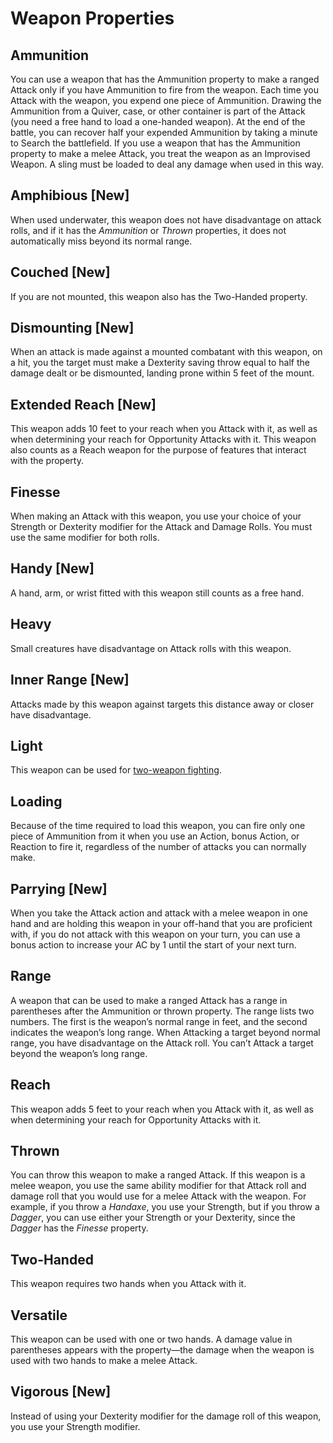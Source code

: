 # Weapon Properties

## Ammunition

You can use a weapon that has the Ammunition property to make a ranged Attack only if you have Ammunition to fire from the weapon. Each time you Attack with the weapon, you expend one piece of Ammunition. Drawing the Ammunition from a Quiver, case, or other container is part of the Attack (you need a free hand to load a one-handed weapon). At the end of the battle, you can recover half your expended Ammunition by taking a minute to Search the battlefield. If you use a weapon that has the Ammunition property to make a melee Attack, you treat the weapon as an Improvised Weapon. A sling must be loaded to deal any damage when used in this way.

## Amphibious [New]

When used underwater, this weapon does not have disadvantage on attack rolls, and if it has the _Ammunition_ or _Thrown_ properties, it does not automatically miss beyond its normal range.

## Couched [New]

If you are not mounted, this weapon also has the Two-Handed property.

## Dismounting [New]

When an attack is made against a mounted combatant with this weapon, on a hit, you the target must make a Dexterity saving throw equal to half the damage dealt or be dismounted, landing prone within 5 feet of the mount.

## Extended Reach [New]

This weapon adds 10 feet to your reach when you Attack with it, as well as when determining your reach for Opportunity Attacks with it. This weapon also counts as a Reach weapon for the purpose of features that interact with the property.

## Finesse

When making an Attack with this weapon, you use your choice of your Strength or Dexterity modifier for the Attack and Damage Rolls. You must use the same modifier for both rolls.

## Handy [New]

A hand, arm, or wrist fitted with this weapon still counts as a free hand.

## Heavy

Small creatures have disadvantage on Attack rolls with this weapon.

## Inner Range [New]

Attacks made by this weapon against targets this distance away or closer have disadvantage.

## Light

This weapon can be used for [two-weapon fighting](../Two-Weapon%20Fighting.md).

## Loading

Because of the time required to load this weapon, you can fire only one piece of Ammunition from it when you use an Action, bonus Action, or Reaction to fire it, regardless of the number of attacks you can normally make.

## Parrying [New]

When you take the Attack action and attack with a melee weapon in one hand and are holding this weapon in your off-hand that you are proficient with, if you do not attack with this weapon on your turn, you can use a bonus action to increase your AC by 1 until the start of your next turn.

## Range

A weapon that can be used to make a ranged Attack has a range in parentheses after the Ammunition or thrown property. The range lists two numbers. The first is the weapon’s normal range in feet, and the second indicates the weapon’s long range. When Attacking a target beyond normal range, you have disadvantage on the Attack roll. You can’t Attack a target beyond the weapon’s long range.

## Reach

This weapon adds 5 feet to your reach when you Attack with it, as well as when determining your reach for Opportunity Attacks with it.

## Thrown

You can throw this weapon to make a ranged Attack. If this weapon is a melee weapon, you use the same ability modifier for that Attack roll and damage roll that you would use for a melee Attack with the weapon. For example, if you throw a _Handaxe_, you use your Strength, but if you throw a _Dagger_, you can use either your Strength or your Dexterity, since the _Dagger_ has the _Finesse_ property.

## Two-Handed

This weapon requires two hands when you Attack with it.

## Versatile

This weapon can be used with one or two hands. A damage value in parentheses appears with the property—the damage when the weapon is used with two hands to make a melee Attack.

## Vigorous [New]

Instead of using your Dexterity modifier for the damage roll of this weapon, you use your Strength modifier.
